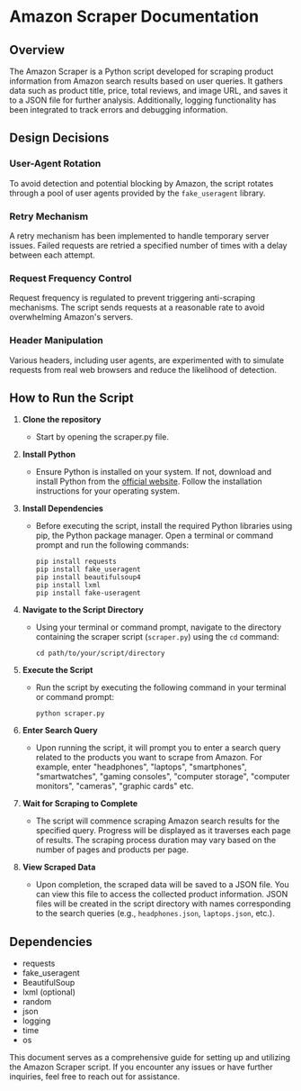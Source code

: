 # Amazon Scraper Documentation

## Overview
The Amazon Scraper is a Python script developed for scraping product information from Amazon search results based on user queries. It gathers data such as product title, price, total reviews, and image URL, and saves it to a JSON file for further analysis. Additionally, logging functionality has been integrated to track errors and debugging information.

## Design Decisions

### User-Agent Rotation
To avoid detection and potential blocking by Amazon, the script rotates through a pool of user agents provided by the `fake_useragent` library.

### Retry Mechanism
A retry mechanism has been implemented to handle temporary server issues. Failed requests are retried a specified number of times with a delay between each attempt.

### Request Frequency Control
Request frequency is regulated to prevent triggering anti-scraping mechanisms. The script sends requests at a reasonable rate to avoid overwhelming Amazon's servers.

### Header Manipulation
Various headers, including user agents, are experimented with to simulate requests from real web browsers and reduce the likelihood of detection.

## How to Run the Script

1. **Clone the repository**
   - Start by opening the scraper.py file.

2. **Install Python**
   - Ensure Python is installed on your system. If not, download and install Python from the [official website](https://www.python.org/downloads/). Follow the installation instructions for your operating system.

3. **Install Dependencies**
   - Before executing the script, install the required Python libraries using pip, the Python package manager. Open a terminal or command prompt and run the following commands:
     ```
     pip install requests 
     pip install fake_useragent 
     pip install beautifulsoup4 
     pip install lxml 
     pip install fake-useragent 
     ```

4. **Navigate to the Script Directory**
   - Using your terminal or command prompt, navigate to the directory containing the scraper script (`scraper.py`) using the `cd` command:
     ```
     cd path/to/your/script/directory 
     ```

5. **Execute the Script**
   - Run the script by executing the following command in your terminal or command prompt:
     ```
     python scraper.py 
     ```

6. **Enter Search Query**
   - Upon running the script, it will prompt you to enter a search query related to the products you want to scrape from Amazon. For example, enter "headphones", "laptops", "smartphones", "smartwatches", "gaming consoles", "computer storage", "computer monitors", "cameras", "graphic cards" etc.

7. **Wait for Scraping to Complete**
   - The script will commence scraping Amazon search results for the specified query. Progress will be displayed as it traverses each page of results. The scraping process duration may vary based on the number of pages and products per page.

8. **View Scraped Data**
   - Upon completion, the scraped data will be saved to a JSON file. You can view this file to access the collected product information. JSON files will be created in the script directory with names corresponding to the search queries (e.g., `headphones.json`, `laptops.json`, etc.).

## Dependencies
- requests
- fake_useragent
- BeautifulSoup
- lxml (optional)
- random
- json
- logging
- time
- os

This document serves as a comprehensive guide for setting up and utilizing the Amazon Scraper script. If you encounter any issues or have further inquiries, feel free to reach out for assistance.
